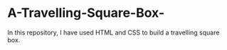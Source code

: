 # A-Travelling-Square-Box-
In this repository, I have used HTML and CSS to build a travelling square box.
